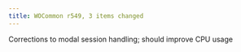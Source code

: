 ```yaml
---
title: WOCommon r549, 3 items changed
---
```


Corrections to modal session handling; should improve CPU usage
